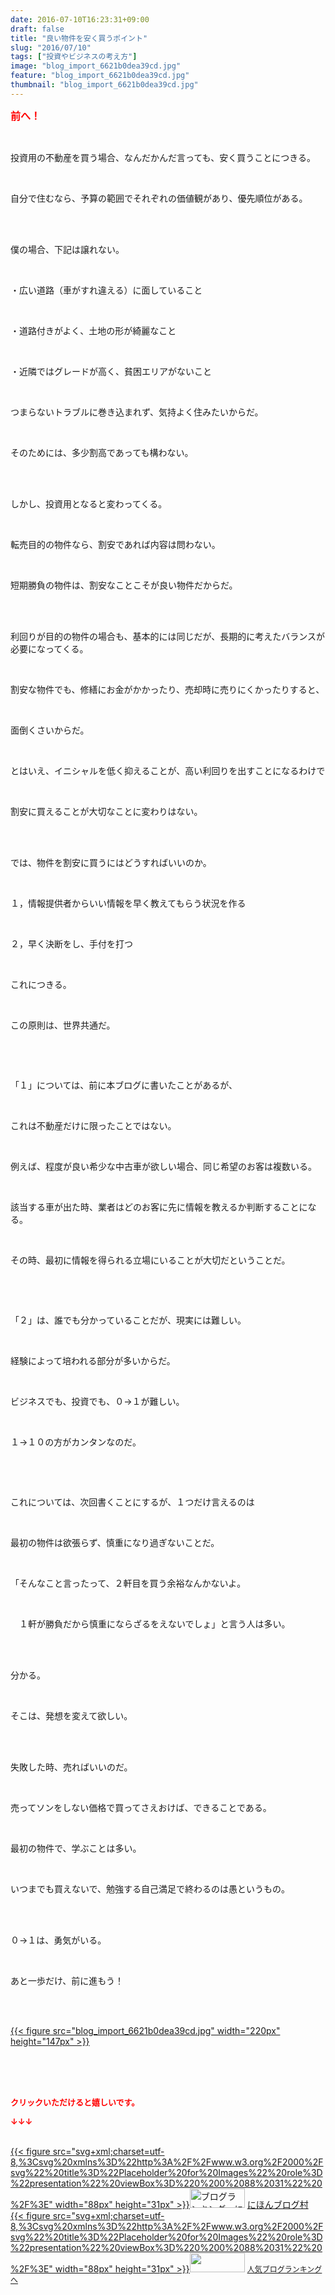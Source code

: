 ```yaml
---
date: 2016-07-10T16:23:31+09:00
draft: false
title: "良い物件を安く買うポイント"
slug: "2016/07/10"
tags: ["投資やビジネスの考え方"]
image: "blog_import_6621b0dea39cd.jpg"
feature: "blog_import_6621b0dea39cd.jpg"
thumbnail: "blog_import_6621b0dea39cd.jpg"
---
```

<p><font color="#ff0000" size="3"><strong>前へ！</strong></font></p><br/><p>投資用の不動産を買う場合、なんだかんだ言っても、安く買うことにつきる。</p><br/><p>自分で住むなら、予算の範囲でそれぞれの価値観があり、優先順位がある。</p><br/><br/><p>僕の場合、下記は譲れない。</p><br/><p>・広い道路（車がすれ違える）に面していること</p><br/><p>・道路付きがよく、土地の形が綺麗なこと</p><br/><p>・近隣ではグレードが高く、貧困エリアがないこと</p><br/><p>つまらないトラブルに巻き込まれず、気持よく住みたいからだ。</p><br/><p>そのためには、多少割高であっても構わない。</p><br/><p><br/>しかし、投資用となると変わってくる。</p><br/><p>転売目的の物件なら、割安であれば内容は問わない。</p><br/><p>短期勝負の物件は、割安なことこそが良い物件だからだ。</p><br/><br/><p>利回りが目的の物件の場合も、基本的には同じだが、長期的に考えたバランスが必要になってくる。</p><br/><p>割安な物件でも、修繕にお金がかかったり、売却時に売りにくかったりすると、</p><br/><p>面倒くさいからだ。</p><br/><p>とはいえ、イニシャルを低く抑えることが、高い利回りを出すことになるわけで</p><br/><p>割安に買えることが大切なことに変わりはない。</p><br/><p><br/>では、物件を割安に買うにはどうすればいいのか。</p><br/><p>１，情報提供者からいい情報を早く教えてもらう状況を作る</p><br/><p>２，早く決断をし、手付を打つ</p><br/><p>これにつきる。</p><br/><p>この原則は、世界共通だ。</p><p><br/></p><br/><p>「１」については、前に本ブログに書いたことがあるが、</p><br/><p>これは不動産だけに限ったことではない。</p><br/><p>例えば、程度が良い希少な中古車が欲しい場合、同じ希望のお客は複数いる。</p><br/><p>該当する車が出た時、業者はどのお客に先に情報を教えるか判断することになる。</p><br/><p>その時、最初に情報を得られる立場にいることが大切だということだ。</p><p><br/></p><br/><p>「２」は、誰でも分かっていることだが、現実には難しい。</p><br/><p>経験によって培われる部分が多いからだ。</p><br/><p>ビジネスでも、投資でも、０→１が難しい。</p><br/><p>１→１０の方がカンタンなのだ。</p><p><br/></p><br/><p>これについては、次回書くことにするが、１つだけ言えるのは</p><br/><p>最初の物件は欲張らず、慎重になり過ぎないことだ。</p><br/><p>「そんなこと言ったって、２軒目を買う余裕なんかないよ。</p><br/><p>　１軒が勝負だから慎重にならざるをえないでしょ」と言う人は多い。</p><br/><br/><p>分かる。</p><br/><p>そこは、発想を変えて欲しい。</p><br/><br/><p>失敗した時、売ればいいのだ。</p><br/><p>売ってソンをしない価格で買ってさえおけば、できることである。</p><br/><p>最初の物件で、学ぶことは多い。</p><br/><p>いつまでも買えないで、勉強する自己満足で終わるのは愚というもの。</p><br/><br/><p>０→１は、勇気がいる。</p><br/><p>あと一歩だけ、前に進もう！</p><br/><p><br/><a href="blog_import_6621b0e00402c.jpg">{{< figure src="blog_import_6621b0dea39cd.jpg" width="220px" height="147px" >}}</a> <br/></p><br/><br/><br/><p><font color="#ff0000" size="2"><strong>クリックいただけると嬉しいです。<br/></strong></font></p><p><font color="#ff0000" size="2"><strong>↓↓↓</strong></font></p><p><br/><a href="http://www.blogmura.com/ranking.html" target="_blank">{{< figure src="svg+xml;charset=utf-8,%3Csvg%20xmlns%3D%22http%3A%2F%2Fwww.w3.org%2F2000%2Fsvg%22%20title%3D%22Placeholder%20for%20Images%22%20role%3D%22presentation%22%20viewBox%3D%220%200%2088%2031%22%20%2F%3E" width="88px" height="31px" >}}<noscript><img border="0" alt="ブログランキング・にほんブログ村へ" src="https://img-proxy.blog-video.jp/images?url=http%3A%2F%2Fwww.blogmura.com%2Fimg%2Fwww88_31.gif" width="88" height="31"></noscript></a> <a href="http://www.blogmura.com/ranking.html" target="_blank">にほんブログ村</a> <br/><a title="人気ブログランキングへ" href="link.php?1804582">{{< figure src="svg+xml;charset=utf-8,%3Csvg%20xmlns%3D%22http%3A%2F%2Fwww.w3.org%2F2000%2Fsvg%22%20title%3D%22Placeholder%20for%20Images%22%20role%3D%22presentation%22%20viewBox%3D%220%200%2088%2031%22%20%2F%3E" width="88px" height="31px" >}}<noscript><img border="0" src="https://blog.with2.net/img/banner/banner_22.gif" width="88" height="31"></noscript></a> <a style="FONT-SIZE: 12px" href="link.php?1804582">人気ブログランキングへ</a> </p>


